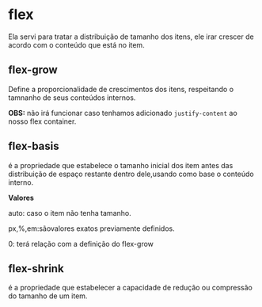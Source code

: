 # flex

Ela servi para tratar a distribuição de tamanho dos itens, ele irar crescer de acordo com o conteúdo que está no item.

## flex-grow

Define a proporcionalidade de crescimentos dos itens, respeitando o tamnanho de seus conteúdos internos.

**OBS:** não irá funcionar caso tenhamos adicionado `justify-content` ao nosso flex container.

## flex-basis

é a propriedade que estabelece o tamanho inicial dos item antes das distribuição de espaço restante dentro dele,usando como base o conteúdo interno.

**Valores**

auto: caso o item não tenha tamanho.

px,%,em:sãovalores exatos previamente definidos.

0: terá relação com a definição do flex-grow

## flex-shrink

é a propriedade que estabelecer a capacidade de redução ou compressão do tamanho de um item.

